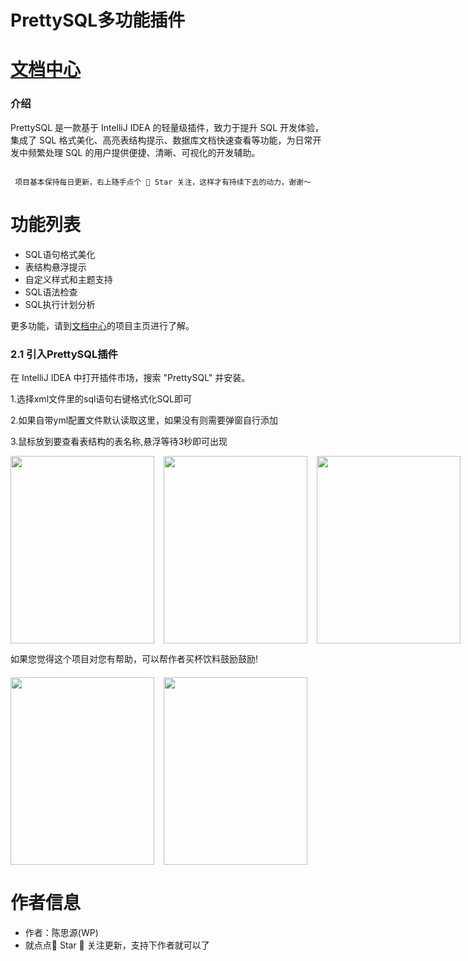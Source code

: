 # PrettySQL多功能插件


# [文档中心](http://czh.znunwm.top)
### 介绍
PrettySQL 是一款基于 IntelliJ IDEA 的轻量级插件，致力于提升 SQL 开发体验，集成了 SQL 格式美化、高亮表结构提示、数据库文档快速查看等功能，为日常开发中频繁处理 SQL 的用户提供便捷、清晰、可视化的开发辅助。

```

 项目基本保持每日更新，右上随手点个 🌟 Star 关注，这样才有持续下去的动力，谢谢～

```
# 功能列表
- SQL语句格式美化
- 表结构悬浮提示
- 自定义样式和主题支持
- SQL语法检查
- SQL执行计划分析

更多功能，请到[文档中心]()的项目主页进行了解。


### 2.1 引入PrettySQL插件

在 IntelliJ IDEA 中打开插件市场，搜索 "PrettySQL" 并安装。

1.选择xml文件里的sql语句右键格式化SQL即可

2.如果自带yml配置文件默认读取这里，如果没有则需要弹窗自行添加

3.鼠标放到要查看表结构的表名称,悬浮等待3秒即可出现


<div style="display: flex; gap: 15px; align-items: flex-start;">
  <img src="https://znunwm.top/upload/2025/06/0bd6f2af-fb94-4b1e-bf83-490528dfe017.png" width="230" height="300" />
  <img src="https://znunwm.top/upload/2025/06/b66187c2-df51-45d8-84ce-4e83d997c65f.png" width="230" height="300" />
  <img src="https://znunwm.top/upload/2025/06/9fe99aa3-16c2-4bf5-9db0-59c2a3abda2b.png" width="230" height="300" />
  <img src="https://znunwm.top/upload/2025/06/2c772845-48ad-4004-b1a5-3fa523a021ac.png" width="230" height="300" />
</div>


如果您觉得这个项目对您有帮助，可以帮作者买杯饮料鼓励鼓励!

<div style="display: flex; gap: 15px; align-items: flex-start; margin-top: 20px;">
  <img src="https://znunwm.top/upload/2023/04/%E5%BE%AE%E4%BF%A1%E5%9B%BE%E7%89%87_20230402163414.jpg" width="230" height="300" />
  <img src="https://znunwm.top/upload/2023/04/%E5%BE%AE%E4%BF%A1%E5%9B%BE%E7%89%87_20230402161550.jpg" width="230" height="300" />
</div>


# 作者信息

- 作者：陈思源(WP)
- 就点点🌟 Star 🌟 关注更新，支持下作者就可以了





